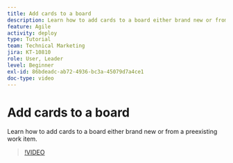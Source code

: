 ```yaml
---
title: Add cards to a board
description: Learn how to add cards to a board either brand new or from a preexisting work item.
feature: Agile
activity: deploy
type: Tutorial
team: Technical Marketing
jira: KT-10810
role: User, Leader
level: Beginner
exl-id: 86bdeadc-ab72-4936-bc3a-45079d7a4ce1
doc-type: video
---
```

# Add cards to a board

Learn how to add cards to a board either brand new or from a preexisting work item.

>[!VIDEO](https://video.tv.adobe.com/v/346617/?quality=12&learn=on)
